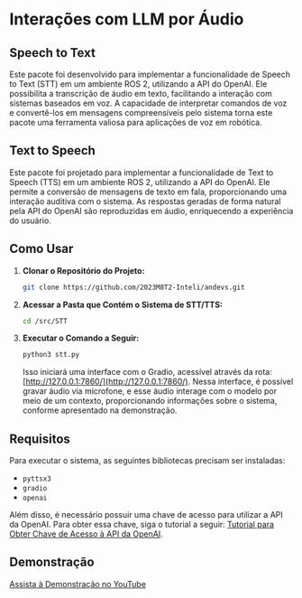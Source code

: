 # Interações com LLM por Áudio 

## Speech to Text 

Este pacote foi desenvolvido para implementar a funcionalidade de Speech to Text (STT) em um ambiente ROS 2, utilizando a API do OpenAI. Ele possibilita a transcrição de áudio em texto, facilitando a interação com sistemas baseados em voz. A capacidade de interpretar comandos de voz e convertê-los em mensagens compreensíveis pelo sistema torna este pacote uma ferramenta valiosa para aplicações de voz em robótica.

## Text to Speech

Este pacote foi projetado para implementar a funcionalidade de Text to Speech (TTS) em um ambiente ROS 2, utilizando a API do OpenAI. Ele permite a conversão de mensagens de texto em fala, proporcionando uma interação auditiva com o sistema. As respostas geradas de forma natural pela API do OpenAI são reproduzidas em áudio, enriquecendo a experiência do usuário.

## Como Usar

1. **Clonar o Repositório do Projeto:** 
    ```bash
    git clone https://github.com/2023M8T2-Inteli/andevs.git
    ```

2. **Acessar a Pasta que Contém o Sistema de STT/TTS:** 
    ```bash
    cd /src/STT
    ```

3. **Executar o Comando a Seguir:** 
    ```bash
    python3 stt.py
    ```

    Isso iniciará uma interface com o Gradio, acessível através da rota: [http://127.0.0.1:7860/](http://127.0.0.1:7860/). Nessa interface, é possível gravar áudio via microfone, e esse áudio interage com o modelo por meio de um contexto, proporcionando informações sobre o sistema, conforme apresentado na demonstração.

## Requisitos

Para executar o sistema, as seguintes bibliotecas precisam ser instaladas:

- `pyttsx3`
- `gradio`
- `openai`

Além disso, é necessário possuir uma chave de acesso para utilizar a API da OpenAI. Para obter essa chave, siga o tutorial a seguir: [Tutorial para Obter Chave de Acesso à API da OpenAI](https://medium.com/data-professor/beginners-guide-to-openai-api-a0420bc58ee5#:~:text=Getting%20your%20own%20OpenAI%20API%20key&text=Click%20on%20Menu%20%3E%20Developers%20%3E%20Overview,API%20key%20for%20future%20reference).

## Demonstração

[Assista à Demonstração no YouTube](https://www.youtube.com/embed/RStEpCzI9SE?si=G9uXJbvnUpPc5wha)
